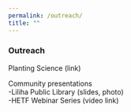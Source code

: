 ```yaml
---
permalink: /outreach/
title: ""
--- 
```

### Outreach 

Planting Science (link) 

Community presentations <br/>
  -Liliha Public Library (slides, photo) <br/>
  -HETF Webinar Series (video link) <br/>
  

